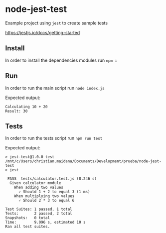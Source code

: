 # node-jest-test

Example project using `jest` to create sample tests

https://jestjs.io/docs/getting-started

## Install

In order to install the dependencies modules run `npm i`

## Run 

In order to run the main script run `node index.js`

Expected output: 
```
Calculating 10 + 20
Result: 30
```
## Tests

In order to run the tests script run `npm run test`

Expected output: 
```
> jest-test@1.0.0 test /mnt/c/Users/christian.maidana/Documents/Development/prueba/node-jest-test
> jest

 PASS  tests/calculator.test.js (8.246 s)
  Given calculator module
    When adding two values
      ✓ Should 1 + 2 to equal 3 (1 ms)
    When multiplying two values
      ✓ Should 2 * 3 to equal 6

Test Suites: 1 passed, 1 total
Tests:       2 passed, 2 total
Snapshots:   0 total
Time:        9.096 s, estimated 10 s
Ran all test suites.
```